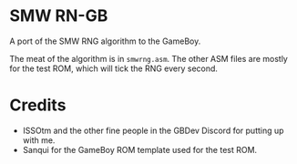 # SMW RN-GB

A port of the SMW RNG algorithm to the GameBoy.

The meat of the algorithm is in `smwrng.asm`. The other ASM files are mostly for the test ROM, which will tick the RNG every second.

# Credits

 - ISSOtm and the other fine people in the GBDev Discord for putting up with me.
 - Sanqui for the GameBoy ROM template used for the test ROM.
